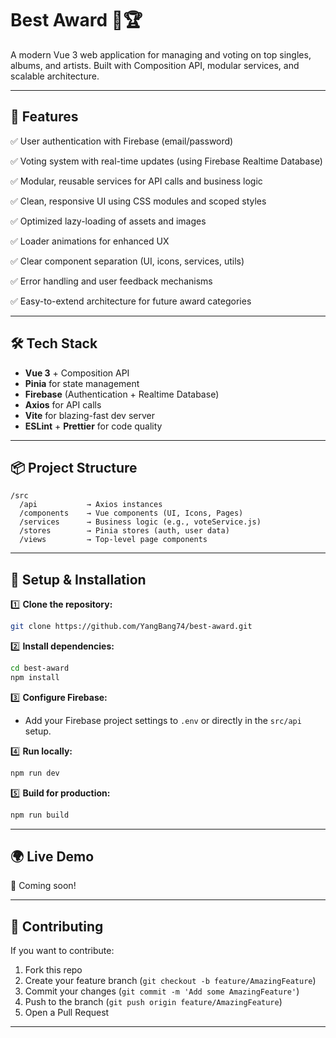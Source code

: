 # Best Award 🎵🏆

A modern Vue 3 web application for managing and voting on top singles, albums, and artists. Built with Composition API, modular services, and scalable architecture.

---

## 🚀 Features

✅ User authentication with Firebase (email/password)

✅ Voting system with real-time updates (using Firebase Realtime Database)

✅ Modular, reusable services for API calls and business logic

✅ Clean, responsive UI using CSS modules and scoped styles

✅ Optimized lazy-loading of assets and images

✅ Loader animations for enhanced UX

✅ Clear component separation (UI, icons, services, utils)

✅ Error handling and user feedback mechanisms

✅ Easy-to-extend architecture for future award categories

---

## 🛠 Tech Stack

* **Vue 3** + Composition API
* **Pinia** for state management
* **Firebase** (Authentication + Realtime Database)
* **Axios** for API calls
* **Vite** for blazing-fast dev server
* **ESLint** + **Prettier** for code quality

---

## 📦 Project Structure

```
/src
  /api           → Axios instances
  /components    → Vue components (UI, Icons, Pages)
  /services      → Business logic (e.g., voteService.js)
  /stores        → Pinia stores (auth, user data)
  /views         → Top-level page components
```

---

## 🔧 Setup & Installation

1️⃣ **Clone the repository:**

```bash
git clone https://github.com/YangBang74/best-award.git
```

2️⃣ **Install dependencies:**

```bash
cd best-award
npm install
```

3️⃣ **Configure Firebase:**

* Add your Firebase project settings to `.env` or directly in the `src/api` setup.

4️⃣ **Run locally:**

```bash
npm run dev
```

5️⃣ **Build for production:**

```bash
npm run build
```

---

## 🌍 Live Demo

🚧 Coming soon!

---

## 🤝 Contributing

If you want to contribute:

1. Fork this repo
2. Create your feature branch (`git checkout -b feature/AmazingFeature`)
3. Commit your changes (`git commit -m 'Add some AmazingFeature'`)
4. Push to the branch (`git push origin feature/AmazingFeature`)
5. Open a Pull Request

---
